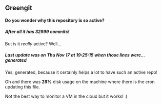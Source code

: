 ## Greengit

#### Do you wonder why this repository is so active?

##### After all it has 32999 commits!

But is it *really* active? Well...

##### Last update was on Thu Nov 17 at 19:25:15 when those lines were... generated

Yes, generated, because it certainly helps a lot to have such an active repo!

Oh and there was **28%** disk usage on the machine
where there is the cron updating this file.

Not the best way to monitor a VM in the cloud but it works! :)
